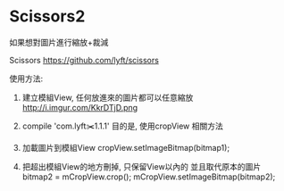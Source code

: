 # Scissors2
如果想對圖片進行縮放+裁減

Scissors
https://github.com/lyft/scissors

使用方法:

1. 建立模組View, 任何放進來的圖片都可以任意縮放
   http://i.imgur.com/KkrDTjD.png

2. compile 'com.lyft:scissors:1.1.1'
   目的是, 使用cropView 相關方法
   
3. 加載圖片到模組View
   cropView.setImageBitmap(bitmap1);
   
4. 把超出模組View的地方刪掉, 只保留View以內的
   並且取代原本的圖片
   bitmap2 = mCropView.crop();
   mCropView.setImageBitmap(bitmap2);


